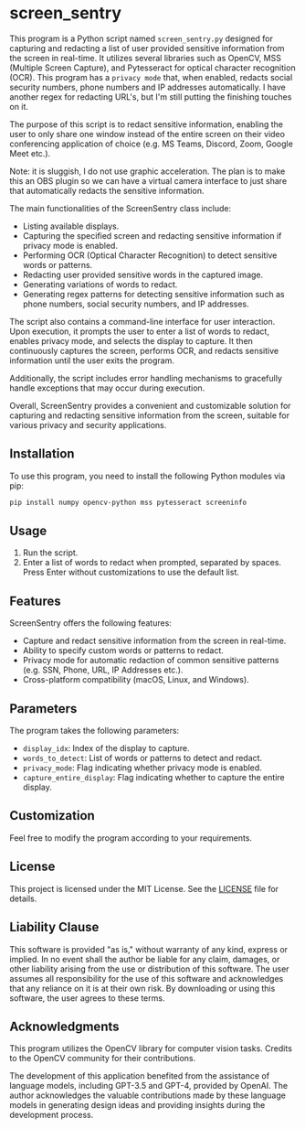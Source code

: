 # screen_sentry

This program is a Python script named `screen_sentry.py` designed for capturing and redacting a list of user provided sensitive information from the screen in real-time. It utilizes several libraries such as OpenCV, MSS (Multiple Screen Capture), and Pytesseract for optical character recognition (OCR). This program has a `privacy mode` that, when enabled, redacts social security numbers, phone numbers and IP addresses automatically. I have another regex for redacting URL's, but I'm still putting the finishing touches on it.

The purpose of this script is to redact sensitive information, enabling the user to only share one window instead of the entire screen on their video conferencing application of choice (e.g. MS Teams, Discord, Zoom, Google Meet etc.).

Note: it is sluggish, I do not use graphic acceleration. The plan is to make this an OBS plugin so we can have a virtual camera interface to just share that automatically redacts the sensitive information.

The main functionalities of the ScreenSentry class include:

- Listing available displays.
- Capturing the specified screen and redacting sensitive information if privacy mode is enabled.
- Performing OCR (Optical Character Recognition) to detect sensitive words or patterns.
- Redacting user provided sensitive words in the captured image.
- Generating variations of words to redact.
- Generating regex patterns for detecting sensitive information such as phone numbers, social security numbers, and IP addresses.

The script also contains a command-line interface for user interaction. Upon execution, it prompts the user to enter a list of words to redact, enables privacy mode, and selects the display to capture. It then continuously captures the screen, performs OCR, and redacts sensitive information until the user exits the program.

Additionally, the script includes error handling mechanisms to gracefully handle exceptions that may occur during execution.

Overall, ScreenSentry provides a convenient and customizable solution for capturing and redacting sensitive information from the screen, suitable for various privacy and security applications.

## Installation

To use this program, you need to install the following Python modules via pip:

```bash
pip install numpy opencv-python mss pytesseract screeninfo
```

## Usage

1. Run the script.
2. Enter a list of words to redact when prompted, separated by spaces. Press Enter without customizations to use the default list.

## Features

ScreenSentry offers the following features:

- Capture and redact sensitive information from the screen in real-time.
- Ability to specify custom words or patterns to redact.
- Privacy mode for automatic redaction of common sensitive patterns (e.g. SSN, Phone, URL, IP Addresses etc.).
- Cross-platform compatibility (macOS, Linux, and Windows).

## Parameters

The program takes the following parameters:

- `display_idx`: Index of the display to capture.
- `words_to_detect`: List of words or patterns to detect and redact.
- `privacy_mode`: Flag indicating whether privacy mode is enabled.
- `capture_entire_display`: Flag indicating whether to capture the entire display.

## Customization

Feel free to modify the program according to your requirements.

## License

This project is licensed under the MIT License. See the [LICENSE](LICENSE) file for details.

## Liability Clause

This software is provided "as is," without warranty of any kind, express or implied. In no event shall the author be liable for any claim, damages, or other liability arising from the use or distribution of this software. The user assumes all responsibility for the use of this software and acknowledges that any reliance on it is at their own risk. By downloading or using this software, the user agrees to these terms.

## Acknowledgments

This program utilizes the OpenCV library for computer vision tasks. Credits to the OpenCV community for their contributions.

The development of this application benefited from the assistance of language models, including GPT-3.5 and GPT-4, provided by OpenAI. The author acknowledges the valuable contributions made by these language models in generating design ideas and providing insights during the development process.
